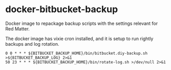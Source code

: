 # docker-bitbucket-backup

Docker image to repackage backup scripts with the settings relevant for Red Matter.

The docker image has vixie cron installed, and it is setup to run rightly backups and log rotation.

    0 0 * * * ${BITBUCKET_BACKUP_HOME}/bin/bitbucket.diy-backup.sh >${BITBUCKET_BACKUP_LOG} 2>&1
    50 23 * * * ${BITBUCKET_BACKUP_HOME}/bin/rotate-log.sh >/dev/null 2>&1

